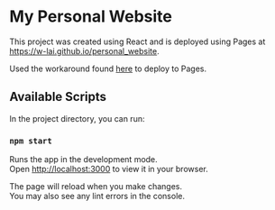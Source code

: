 # My Personal Website

This project was created using React and is deployed using Pages at https://w-lai.github.io/personal_website.

Used the workaround found [here](https://github.com/rafgraph/spa-github-pages) to deploy to Pages.

## Available Scripts

In the project directory, you can run:

### `npm start`

Runs the app in the development mode.\
Open [http://localhost:3000](http://localhost:3000) to view it in your browser.

The page will reload when you make changes.\
You may also see any lint errors in the console.
